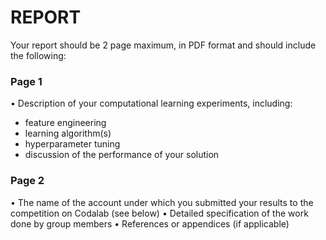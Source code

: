 # REPORT

Your report should be 2 page maximum, in PDF format and should include
the following:

### Page 1
• Description of your computational learning experiments, including:

- feature engineering
- learning algorithm(s)
- hyperparameter tuning
- discussion of the performance of your solution

### Page 2
• The name of the account under which you submitted your results to the
competition on Codalab (see below)
• Detailed specification of the work done by group members
• References or appendices (if applicable)
